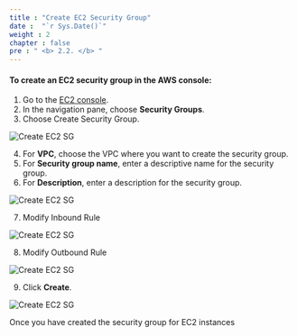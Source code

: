 ```yaml
---
title : "Create EC2 Security Group"
date :  "`r Sys.Date()`" 
weight : 2
chapter : false
pre : " <b> 2.2. </b> "
---
```




#### To create an EC2 security group in the AWS console:

1. Go to the [EC2 console](https://us-east-1.console.aws.amazon.com/ec2/home?region=us-east-1#Home:).
2. In the navigation pane, choose **Security Groups**.
3. Choose Create Security Group.

![Create EC2 SG](/images/preparation/2/1.png)

4. For **VPC**, choose the VPC where you want to create the security group.
5. For **Security group name**, enter a descriptive name for the security group.
6. For **Description**, enter a description for the security group.

![Create EC2 SG](/images/preparation/2/2.png)

7. Modify Inbound Rule

![Create EC2 SG](/images/preparation/2/3.png)

8. Modify Outbound Rule

![Create EC2 SG](/images/preparation/2/4.png)

9. Click **Create**.

![Create EC2 SG](/images/preparation/2/5.png)

Once you have created the security group for EC2 instances